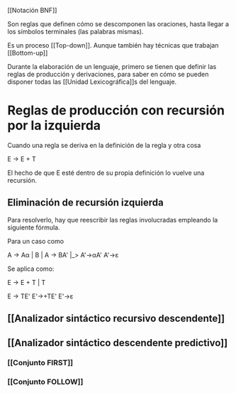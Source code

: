 [[Notación BNF]] 

Son reglas que definen cómo se descomponen las oraciones, hasta llegar a los símbolos terminales (las palabras mismas). 

Es un proceso [[Top-down]]. Aunque también hay técnicas que trabajan [[Bottom-up]] 

Durante la elaboración de un lenguaje, primero se tienen que definir las reglas de producción y derivaciones, para saber en cómo se pueden disponer todas las [[Unidad Lexicográfica]]s del lenguaje.

# Reglas de producción con recursión por la izquierda
Cuando una regla se deriva en la definición de la regla y otra cosa

E -> E + T

El hecho de que E esté dentro de su propia definición lo vuelve una recursión. 

## Eliminación de recursión izquierda
Para resolverlo, hay que reescribir las reglas involucradas empleando la siguiente fórmula.

Para un caso como

A -> Aα | B
|        A -> BA'
|_>      A'->αA'
     A'->ε   

Se aplica como:

E -> E + T | T

   E -> TE'
   E'->+TE'
   E'->ε  


## [[Analizador sintáctico recursivo descendente]]


## [[Analizador sintáctico descendente predictivo]]

### [[Conjunto FIRST]]

### [[Conjunto FOLLOW]]